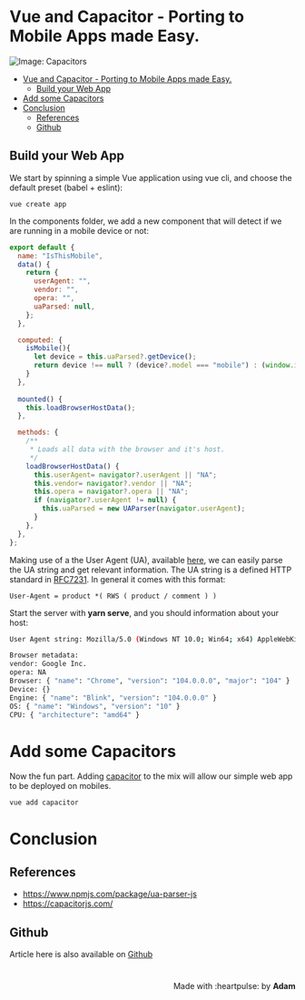 # Vue and Capacitor - Porting to Mobile Apps made Easy.
 <!-- title: Vue and Capacitor - Porting to Mobile Apps made Easy. -->
![Image: Capacitors](banner.jpg "Capacitors")

<!-- @import "[TOC]" {cmd="toc" depthFrom=1 depthTo=6 orderedList=false} -->
- [Vue and Capacitor - Porting to Mobile Apps made Easy.](#vue-and-capacitor---porting-to-mobile-apps-made-easy)
  - [Build your Web App](#build-your-web-app)
- [Add some Capacitors](#add-some-capacitors)
- [Conclusion](#conclusion)
  - [References](#references)
  - [Github](#github)


## Build your Web App

We start by spinning a simple Vue application using vue cli, and choose the default preset (babel + eslint):

`vue create app`

In the components folder, we add a new component that will detect if we are running in a mobile device or not:

```javascript
export default {
  name: "IsThisMobile",
  data() {
    return {
      userAgent: "",
      vendor: "",
      opera: "",
      uaParsed: null,
    };
  },

  computed: {
    isMobile(){
      let device = this.uaParsed?.getDevice();
      return device !== null ? (device?.model === "mobile") : (window.innerWidth < 600);
    }
  },
  
  mounted() {
    this.loadBrowserHostData();
  },

  methods: {
    /**
     * Loads all data with the browser and it's host.
     */
    loadBrowserHostData() {
      this.userAgent= navigator?.userAgent || "NA";
      this.vendor= navigator?.vendor || "NA";
      this.opera = navigator?.opera || "NA";
      if (navigator?.userAgent != null) {
        this.uaParsed = new UAParser(navigator.userAgent);
      }
    },
  },
};
```

Making use of a the User Agent (UA), available [here](https://www.npmjs.com/package/ua-parser-js), we can easily parse the UA string and get relevant information.
The UA string is a defined HTTP standard in [RFC7231](https://datatracker.ietf.org/doc/html/rfc7231#section-5.5.3). In general it comes with this format:

`User-Agent = product *( RWS ( product / comment ) )`

Start the server with **yarn serve**, and you should information about your host:

```bash
User Agent string: Mozilla/5.0 (Windows NT 10.0; Win64; x64) AppleWebKit/537.36 (KHTML, like Gecko) Chrome/104.0.0.0 Safari/537.36

Browser metadata:
vendor: Google Inc.
opera: NA
Browser: { "name": "Chrome", "version": "104.0.0.0", "major": "104" }
Device: {}
Engine: { "name": "Blink", "version": "104.0.0.0" }
OS: { "name": "Windows", "version": "10" }
CPU: { "architecture": "amd64" }
```

# Add some Capacitors

Now the fun part. Adding [capacitor](https://capacitorjs.com/) to the mix will allow our simple web app to be deployed on mobiles.

`vue add capacitor`



# Conclusion



## References

- https://www.npmjs.com/package/ua-parser-js
- https://capacitorjs.com/


## Github

Article here is also available on [Github](https://github.com/adamd1985/microfrontend-quickstart)

#

<div align="right">Made with :heartpulse: by <b>Adam</b></div>

